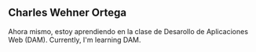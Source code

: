 ## Charles Wehner Ortega

Ahora mismo, estoy aprendiendo en la clase de Desarollo de Aplicaciones Web (DAM).
Currently, I'm learning DAM.

<!--
**CharlesWehnerOrtega/CharlesWehnerOrtega** is a ✨ _special_ ✨ repository because its `README.md` (this file) appears on your GitHub profile.

Here are some ideas to get you started:

- 🔭 I’m currently working on ...
- 🌱 I’m currently learning ...
- 👯 I’m looking to collaborate on ...
- 🤔 I’m looking for help with ...
- 💬 Ask me about ...
- 📫 How to reach me: ...
- 😄 Pronouns: ...
- ⚡ Fun fact: ...
-->

